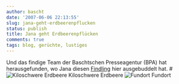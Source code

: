 ```yaml
---
author: bascht
date: '2007-06-06 22:13:55'
slug: jana-geht-erdbeerenpflucken
status: publish
title: Jana geht Erdbeerenpflücken
comments: true
tags: blog, gerüchte, lustiges
---
```


Und das findige Team der Baschtschen Presseagentur (BPA) hat
herausgefunden, wo Jana diesen
[Findling](http://hehrscherin.de/riesen-erdbaeaeaeaeaeaerchie-gefunden/) hier
ausgebuddelt hat.
#![Kiloschwere Erdbeere](http://hehrscherin.de/wp-content/uploads/2007/06/die_beere.jpg)
Kiloschwere Erdbeere
![Fundort](http://www.wdr.de/themen/politik/nrw02/tschernobyl/infobox/data/tschernobyl/reaktor03_400q.jpg)
Fundort


